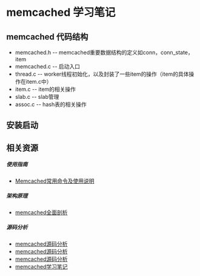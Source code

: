 # memcached 学习笔记

## memcached 代码结构
* memcached.h -- memcached重要数据结构的定义如conn，conn_state，item
* memcached.c -- 启动入口
* thread.c -- worker线程初始化，以及封装了一些item的操作（item的具体操作在item.c中）
* item.c -- item的相关操作
* slab.c -- slab管理
* assoc.c -- hash表的相关操作

## 安装启动


## 相关资源

##### 使用指南
* [Memcached常用命令及使用说明](http://www.cnblogs.com/jeffwongishandsome/archive/2011/11/06/2238265.html)

##### 架构原理
* [memcached全面剖析](http://www.cnblogs.com/shanyou/archive/2008/12/05/1348293.html)

##### 源码分析
* [memcached源码分析](http://blog.csdn.net/initphp/article/details/43915683)
* [memcached源码分析](http://calixwu.com/2014/11/memcached-yuanmafenxi.html)
* [memcached源码分析](http://blog.csdn.net/u013702678/article/category/1912405)
* [memcached学习笔记](http://www.hcoding.com/?p=121)
